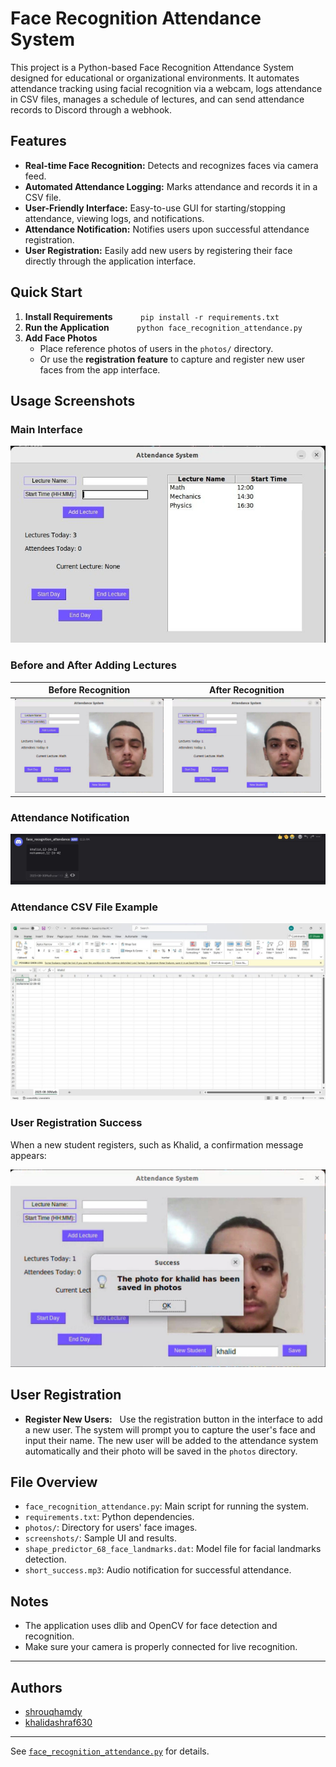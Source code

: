 # Face Recognition Attendance System

This project is a Python-based Face Recognition Attendance System designed for educational or organizational environments. It automates attendance tracking using facial recognition via a webcam, logs attendance in CSV files, manages a schedule of lectures, and can send attendance records to Discord through a webhook.

## Features

- **Real-time Face Recognition:** Detects and recognizes faces via camera feed.
- **Automated Attendance Logging:** Marks attendance and records it in a CSV file.
- **User-Friendly Interface:** Easy-to-use GUI for starting/stopping attendance, viewing logs, and notifications.
- **Attendance Notification:** Notifies users upon successful attendance registration.
- **User Registration:** Easily add new users by registering their face directly through the application interface.

## Quick Start

1. **Install Requirements**
   ```
   pip install -r requirements.txt
   ```
2. **Run the Application**
   ```
   python face_recognition_attendance.py
   ```
3. **Add Face Photos**
   - Place reference photos of users in the `photos/` directory.  
   - Or use the **registration feature** to capture and register new user faces from the app interface.


## Usage Screenshots

### Main Interface
![Main Window](https://github.com/shrouqhamdy/Face_Recognition_Attendance_System/blob/main/screenshots/main_window.jpg)

### Before and After Adding Lectures

| Before Recognition | After Recognition |
|--------------------|-------------------|
| ![Before](https://github.com/shrouqhamdy/Face_Recognition_Attendance_System/blob/main/screenshots/before.jpg) | ![After](https://github.com/shrouqhamdy/Face_Recognition_Attendance_System/blob/main/screenshots/after.jpg) |


### Attendance Notification
![Attendance Notification](https://github.com/shrouqhamdy/Face_Recognition_Attendance_System/blob/main/screenshots/attendance_notification.jpg)

### Attendance CSV File Example
![CSV File Sample](https://github.com/shrouqhamdy/Face_Recognition_Attendance_System/blob/main/screenshots/csv_file.jpg)

### User Registration Success
When a new student registers, such as Khalid, a confirmation message appears:

![Registration Success Example](https://github.com/shrouqhamdy/Face_Recognition_Attendance_System/blob/main/screenshots/registration_success.jpg)

## User Registration

- **Register New Users:**  
Use the registration button in the interface to add a new user. The system will prompt you to capture the user's face and input their name. The new user will be added to the attendance system automatically and their photo will be saved in the `photos` directory.

## File Overview

- `face_recognition_attendance.py`: Main script for running the system.
- `requirements.txt`: Python dependencies.
- `photos/`: Directory for users' face images.
- `screenshots/`: Sample UI and results.
- `shape_predictor_68_face_landmarks.dat`: Model file for facial landmarks detection.
- `short_success.mp3`: Audio notification for successful attendance.

## Notes

- The application uses dlib and OpenCV for face detection and recognition.
- Make sure your camera is properly connected for live recognition.

---

## Authors

- [shrouqhamdy](https://github.com/shrouqhamdy)  
- [khalidashraf630](https://github.com/khalidashraf630)

---

See [`face_recognition_attendance.py`](face_recognition_attendance.py) for details.
